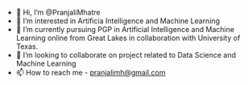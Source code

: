 - 👋 Hi, I’m @PranjaliMhatre
- 👀 I’m interested in Artificia Intelligence and Machine Learning
- 🌱 I’m currently pursuing PGP in Artificial Intelligence and Machine Learning online from Great Lakes in collaboration with University of Texas.
- 💞️ I’m looking to collaborate on project related to Data Science and Machine Learning
- 📫 How to reach me - pranjalimh@gmail.com

<!---
PranjaliMhatre/PranjaliMhatre is a ✨ special ✨ repository because its `README.md` (this file) appears on your GitHub profile.
You can click the Preview link to take a look at your changes.
--->
